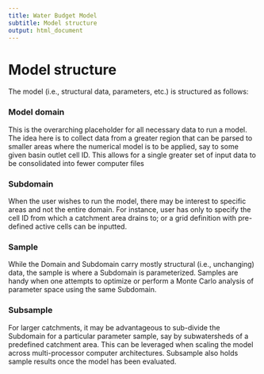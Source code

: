 ```yaml
---
title: Water Budget Model
subtitle: Model structure
output: html_document
---
```



# Model structure

The model (i.e., structural data, parameters, etc.) is structured as follows:

### Model domain
This is the overarching placeholder for all necessary data to run a model. The idea here is to collect data from a greater region that can be parsed to smaller areas where the numerical model is to be applied, say to some given basin outlet cell ID. This allows for a single greater set of input data to be consolidated into fewer computer files

### Subdomain
When the user wishes to run the model, there may be interest to specific areas and not the entire domain. For instance, user has only to specify the cell ID from which a catchment area drains to; or a grid definition with pre-defined active cells can be inputted.

### Sample
While the Domain and Subdomain carry mostly structural (i.e., unchanging) data, the sample is where a Subdomain is parameterized. Samples are handy when one attempts to optimize or perform a Monte Carlo analysis of parameter space using the same Subdomain.

### Subsample
For larger catchments, it may be advantageous to sub-divide the Subdomain for a particular parameter sample, say by subwatersheds of a predefined catchment area. This can be leveraged when scaling the model across multi-processor computer architectures. Subsample also holds sample results once the model has been evaluated.